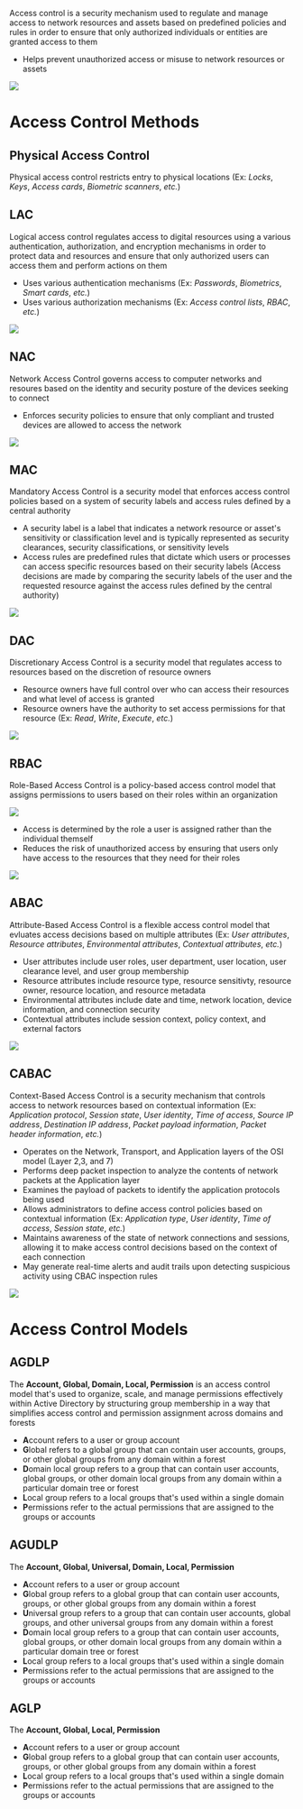 Access control is a security mechanism used to regulate and manage access to network resources and assets based on predefined policies and rules in order to ensure that only authorized individuals or entities are granted access to them

* Helps prevent unauthorized access or misuse to network resources or assets

![](https://github.com/JonmarCorpuz/SecondBrain/blob/main/Assets/Whitespace.png)

# Access Control Methods

## Physical Access Control

Physical access control restricts entry to physical locations (Ex: *Locks*, *Keys*, *Access cards*, *Biometric scanners*, *etc.*) 

## LAC

Logical access control regulates access to digital resources using a various authentication, authorization, and encryption mechanisms in order to protect data and resources and ensure that only authorized users can access them and perform actions on them

* Uses various authentication mechanisms (Ex: *Passwords*, *Biometrics*, *Smart cards*, *etc.*)
* Uses various authorization mechanisms (Ex: *Access control lists*, *RBAC*, *etc.*)

![](https://github.com/JonmarCorpuz/SecondBrain/blob/main/Assets/Whitespace.png)

## NAC

Network Access Control governs access to computer networks and resoures based on the identity and security posture of the devices seeking to connect

* Enforces security policies to ensure that only compliant and trusted devices are allowed to access the network

![](https://github.com/JonmarCorpuz/SecondBrain/blob/main/Assets/Whitespace.png)

## MAC

Mandatory Access Control is a security model that enforces access control policies based on a system of security labels and access rules defined by a central authority

* A security label is a label that indicates a network resource or asset's sensitivity or classification level and is typically represented as security clearances, security classifications, or sensitivity levels
* Access rules are predefined rules that dictate which users or processes can access specific resources based on their security labels (Access decisions are made by comparing the security labels of the user and the requested resource against the access rules defined by the central authority)

![](https://github.com/JonmarCorpuz/SecondBrain/blob/main/Assets/Whitespace.png)

## DAC

Discretionary Access Control is a security model that regulates access to resources based on the discretion of resource owners

* Resource owners have full control over who can access their resources and what level of access is granted
* Resource owners have the authority to set access permissions for that resource (Ex: *Read*, *Write*, *Execute*, *etc.*)

![](https://github.com/JonmarCorpuz/SecondBrain/blob/main/Assets/Whitespace.png)

## RBAC

Role-Based Access Control is a policy-based access control model that assigns permissions to users based on their roles within an organization

![](https://github.com/JonmarCorpuz/SecondBrain/blob/main/Assets/kokjojoojojohhohuouoorjhgoojgorjgorjgorgjrojg.png)

* Access is determined by the role a user is assigned rather than the individual themself
* Reduces the risk of unauthorized access by ensuring that users only have access to the resources that they need for their roles

![](https://github.com/JonmarCorpuz/SecondBrain/blob/main/Assets/Whitespace.png)

## ABAC

Attribute-Based Access Control is a flexible access control model that evluates access decisions based on multiple attributes (Ex: *User attributes*, *Resource attributes*, *Environmental attributes*, *Contextual attributes*, *etc.*)

* User attributes include user roles, user department, user location, user clearance level, and user group membership
* Resource attributes include resource type, resource sensitivty, resource owner, resource location, and resource metadata
* Environmental attributes include date and time, network location, device information, and connection security
* Contextual attributes include session context, policy context, and external factors

![](https://github.com/JonmarCorpuz/SecondBrain/blob/main/Assets/Whitespace.png)

## CABAC

Context-Based Access Control is a security mechanism that controls access to network resources based on contextual information (Ex: *Application protocol*, *Session state*, *User identity*, *Time of access*, *Source IP address*, *Destination IP address*, *Packet payload information*, *Packet header information*, *etc.*)

* Operates on the Network, Transport, and Application layers of the OSI model (Layer 2,3, and 7)
* Performs deep packet inspection to analyze the contents of network packets at the Application layer
* Examines the payload of packets to identify the application protocols being used
* Allows administrators to define access control policies based on contextual information (Ex: *Application type*, *User identity*, *Time of access*, *Session state*, *etc.*)
* Maintains awareness of the state of network connections and sessions, allowing it to make access control decisions based on the context of each connection
* May generate real-time alerts and audit trails upon detecting suspicious activity using CBAC inspection rules

![](https://github.com/JonmarCorpuz/SecondBrain/blob/main/Assets/Whitespace.png)

# Access Control Models

## AGDLP

The **Account, Global, Domain, Local, Permission** is an access control model that's used to organize, scale, and manage permissions effectively within Active Directory by structuring group membership in a way that simplifies access control and permission assignment across domains and forests

* **A**ccount refers to a user or group account
* **G**lobal refers to a global group that can contain user accounts, groups, or other global groups from any domain within a forest
* **D**omain local group refers to a group that can contain user accounts, global groups, or other domain local groups from any domain within a particular domain tree or forest
* **L**ocal group refers to a local groups that's used within a single domain
* **P**ermissions refer to the actual permissions that are assigned to the groups or accounts

## AGUDLP

The **Account, Global, Universal, Domain, Local, Permission**

* **A**ccount refers to a user or group account
* **G**lobal group refers to a global group that can contain user accounts, groups, or other global groups from any domain within a forest
* **U**niversal group refers to a group that can contain user accounts, global groups, and other universal groups from any domain within a forest
* **D**omain local group refers to a group that can contain user accounts, global groups, or other domain local groups from any domain within a particular domain tree or forest
* **L**ocal group refers to a local groups that's used within a single domain
* **P**ermissions refer to the actual permissions that are assigned to the groups or accounts

## AGLP

The **Account, Global, Local, Permission**

* **A**ccount refers to a user or group account
* **G**lobal group refers to a global group that can contain user accounts, groups, or other global groups from any domain within a forest
* **L**ocal group refers to a local groups that's used within a single domain
* **P**ermissions refer to the actual permissions that are assigned to the groups or accounts
